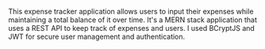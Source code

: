 This expense tracker application allows users to input their expenses while maintaining a total balance of it over time. 
It's a MERN stack application that uses a REST API to keep track of expenses and users. I used BCryptJS and JWT for secure user management and authentication.
